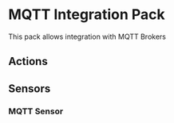# MQTT Integration Pack

This pack allows integration with MQTT Brokers

## Actions

## Sensors
### MQTT Sensor

